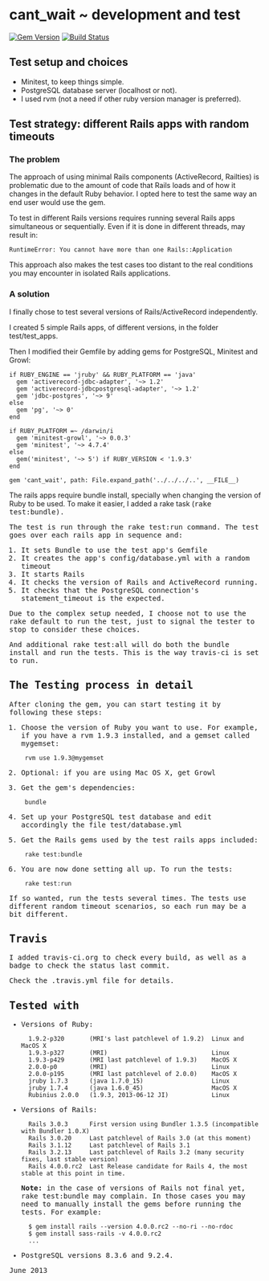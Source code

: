 # cant_wait ~ development and test
[![Gem Version](https://badge.fury.io/rb/cant_wait.png)](https://badge.fury.io/rb/cant_wait)
[![Build Status](https://api.travis-ci.org/CarlosCD/cant_wait.png)](https://travis-ci.org/CarlosCD/cant_wait)


## Test setup and choices

- Minitest, to keep things simple.
- PostgreSQL database server (localhost or not).
- I used rvm (not a need if other ruby version manager is preferred). 


## Test strategy: different Rails apps with random timeouts

### The problem

The approach of using minimal Rails components (ActiveRecord, Railties) is problematic due to the amount of code that Rails loads and of how it changes in the default Ruby behavior.  I opted here to test the same way an end user would use the gem.

To test in different Rails versions requires running several Rails apps simultaneous or sequentially. Even if it is done in different threads, may result in:

    RuntimeError: You cannot have more than one Rails::Application

This approach also makes the test cases too distant to the real conditions you may encounter in isolated Rails applications.

### A solution

I finally chose to test several versions of Rails/ActiveRecord independently.

I created 5 simple Rails apps, of different versions, in the folder test/test_apps.

Then I modified their Gemfile by adding gems for PostgreSQL, Minitest and Growl:

    if RUBY_ENGINE == 'jruby' && RUBY_PLATFORM == 'java'
      gem 'activerecord-jdbc-adapter', '~> 1.2'
      gem 'activerecord-jdbcpostgresql-adapter', '~> 1.2'
      gem 'jdbc-postgres', '~> 9'
    else
      gem 'pg', '~> 0'
    end

    if RUBY_PLATFORM =~ /darwin/i
      gem 'minitest-growl', '~> 0.0.3'
      gem 'minitest', '~> 4.7.4'
    else
      gem('minitest', '~> 5') if RUBY_VERSION < '1.9.3'
    end

    gem 'cant_wait', path: File.expand_path('../../../..', __FILE__)

The rails apps require bundle install, specially when changing the version of Ruby to be used. To make it easier, I added a rake task (<tt>rake test:bundle<tt />).

The test is run through the <tt>rake test:run command<tt />.  The test goes over each rails app in sequence and:

1. It sets Bundle to use the test app's Gemfile
2. It creates the app's <tt>config/database.yml<tt /> with a random timeout
3. It starts Rails
4. It checks the version of Rails and ActiveRecord running.
5. It checks that the PostgreSQL connection's statement_timeout is the expected.

Due to the complex setup needed, I choose not to use the rake default to run the test, just to signal the tester to stop to consider these choices.

And additional <tt>rake test:all<tt /> will do both the bundle install and run the tests. This is the way travis-ci is set to run.


## The Testing process in detail

After cloning the gem, you can start testing it by following these steps:

1. Choose the version of Ruby you want to use.
    For example, if you have a rvm 1.9.3 installed, and a gemset called mygemset:

        rvm use 1.9.3@mygemset

2. Optional: if you are using Mac OS X, get Growl

3. Get the gem's dependencies:

        bundle

4. Set up your PostgreSQL test database and edit accordingly the file <tt>test/database.yml<tt />

5. Get the Rails gems used by the test rails apps included:

        rake test:bundle

6. You are now done setting all up.  To run the tests:

        rake test:run

If so wanted, run the tests several times.  The tests use different random timeout scenarios, so each run may be a bit different.

## Travis

I added travis-ci.org to check every build, as well as a badge to check the status last commit.

Check the .travis.yml file for details.


## Tested with

* Versions of Ruby:

        1.9.2-p320       (MRI's last patchlevel of 1.9.2)  Linux and MacOS X
        1.9.3-p327       (MRI)                             Linux
        1.9.3-p429       (MRI last patchlevel of 1.9.3)    MacOS X
        2.0.0-p0         (MRI)                             Linux
        2.0.0-p195       (MRI last patchlevel of 2.0.0)    MacOS X
        jruby 1.7.3      (java 1.7.0_15)                   Linux
        jruby 1.7.4      (java 1.6.0_45)                   MacOS X
        Rubinius 2.0.0   (1.9.3, 2013-06-12 JI)            Linux

* Versions of Rails:

        Rails 3.0.3      First version using Bundler 1.3.5 (incompatible with Bundler 1.0.X)
        Rails 3.0.20     Last patchlevel of Rails 3.0 (at this moment)
        Rails 3.1.12     Last patchlevel of Rails 3.1
        Rails 3.2.13     Last patchlevel of Rails 3.2 (many security fixes, last stable version)
        Rails 4.0.0.rc2  Last Release candidate for Rails 4, the most stable at this point in time.

  **Note:** in the case of versions of Rails not final yet, <tt>rake test:bundle<tt /> may complain.  In those cases you may need to manually install the gems before running the tests.  For example:

        $ gem install rails --version 4.0.0.rc2 --no-ri --no-rdoc
        $ gem install sass-rails -v 4.0.0.rc2
        ...

* PostgreSQL versions 8.3.6 and 9.2.4.


June 2013
